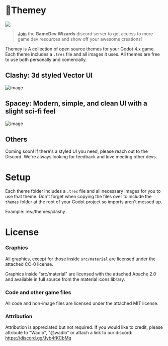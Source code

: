 # 🎨Themey
[![](https://img.shields.io/badge/-GameDev%20Wizards-5865f2?style=for-the-badge&logo=discord&labelColor=white)](https://discord.gg/Jyb4fKCbMq)
> [Join](https://discord.gg/Jyb4fKCbMq) the **GameDev Wizards** discord server to get access to more game dev resources and show off your awesome creations!

Themey is A collection of open source themes for your Godot 4.x game. Each theme includes a `.tres` file and all images it uses. All themes are free to use both personally and comercially.


## Clashy: 3d styled Vector UI
![image](https://github.com/wadlo/Themey/assets/86272030/fdf924c1-af79-4920-aa98-994d76f18a1e)

## Spacey: Modern, simple, and clean UI with a slight sci-fi feel
![image](https://github.com/wadlo/Themey/assets/86272030/9b122f21-6ea9-4b20-9d99-403419a0bbeb)


## Others
Coming soon! If there's a styled UI you need, please reach out to the Discord. We're always looking for feedback and love meeting other devs.

# Setup
Each theme folder includes a `.tres` file and all necessary images for you to use that theme. Don't forget when copying the files over to include the `themes` folder at the root of your Godot project so imports aren't messed up.

Example: res:/themes/clashy

# License
### Graphics

All graphics, except for those inside `src/material` are licensed under the attached CC-0 license.

Graphics inside "src/material" are licensed with the attached Apache 2.0 and available in full source from the material icons library.

### Code and other game files
All code and non-image files are licensed under the attached MIT license.

### Attribution
Attribution is appreciated but not required. If you would like to credit, please attribute to "Wadlo", "@wadlo" or attach a link to our discord: https://discord.gg/Jyb4fKCbMq
